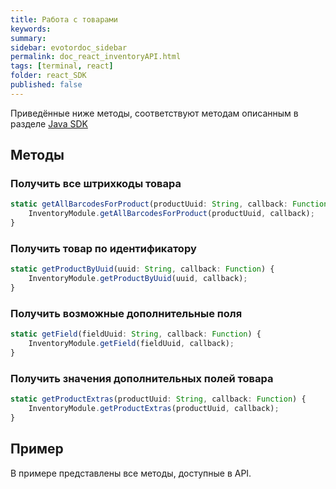 ```yaml
---
title: Работа с товарами
keywords:
summary:
sidebar: evotordoc_sidebar
permalink: doc_react_inventoryAPI.html
tags: [terminal, react]
folder: react_SDK
published: false
---
```


Приведённые ниже методы, соответствуют методам описанным в разделе [Java SDK](./doc_java_inventory.html)

## Методы

### Получить все штрихкоды товара

```javascript
static getAllBarcodesForProduct(productUuid: String, callback: Function) {
    InventoryModule.getAllBarcodesForProduct(productUuid, callback);
}
```

### Получить товар по идентификатору

```javascript
static getProductByUuid(uuid: String, callback: Function) {
    InventoryModule.getProductByUuid(uuid, callback);
}
```

### Получить возможные дополнительные поля

```javascript
static getField(fieldUuid: String, callback: Function) {
    InventoryModule.getField(fieldUuid, callback);
}
```

### Получить значения дополнительных полей товара

```javascript
static getProductExtras(productUuid: String, callback: Function) {
    InventoryModule.getProductExtras(productUuid, callback);
}
```


## Пример

В примере представлены все методы, доступные в API.

```javascript

```
